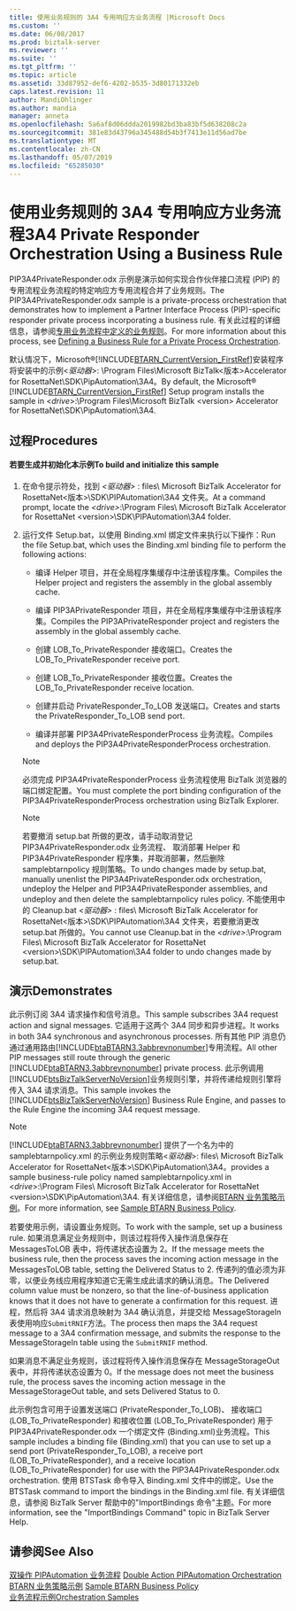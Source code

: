 ```yaml
---
title: 使用业务规则的 3A4 专用响应方业务流程 |Microsoft Docs
ms.custom: ''
ms.date: 06/08/2017
ms.prod: biztalk-server
ms.reviewer: ''
ms.suite: ''
ms.tgt_pltfrm: ''
ms.topic: article
ms.assetid: 33d87952-def6-4202-b535-3d80171332eb
caps.latest.revision: 11
author: MandiOhlinger
ms.author: mandia
manager: anneta
ms.openlocfilehash: 5a6af8d06ddda2019982bd3ba83bf5d638208c2a
ms.sourcegitcommit: 381e83d43796a345488d54b3f7413e11d56ad7be
ms.translationtype: MT
ms.contentlocale: zh-CN
ms.lasthandoff: 05/07/2019
ms.locfileid: "65285030"
---
```

# <a name="3a4-private-responder-orchestration-using-a-business-rule"></a><span data-ttu-id="9deba-102">使用业务规则的 3A4 专用响应方业务流程</span><span class="sxs-lookup"><span data-stu-id="9deba-102">3A4 Private Responder Orchestration Using a Business Rule</span></span>
<span data-ttu-id="9deba-103">PIP3A4PrivateResponder.odx 示例是演示如何实现合作伙伴接口流程 (PIP) 的专用流程业务流程的特定响应方专用流程合并了业务规则。</span><span class="sxs-lookup"><span data-stu-id="9deba-103">The PIP3A4PrivateResponder.odx sample is a private-process orchestration that demonstrates how to implement a Partner Interface Process (PIP)-specific responder private process incorporating a business rule.</span></span> <span data-ttu-id="9deba-104">有关此过程的详细信息，请参阅[专用业务流程中定义的业务规则](../../adapters-and-accelerators/accelerator-rosettanet/defining-a-business-rule-for-a-private-process-orchestration.md)。</span><span class="sxs-lookup"><span data-stu-id="9deba-104">For more information about this process, see [Defining a Business Rule for a Private Process Orchestration](../../adapters-and-accelerators/accelerator-rosettanet/defining-a-business-rule-for-a-private-process-orchestration.md).</span></span>  
  
 <span data-ttu-id="9deba-105">默认情况下，Microsoft®[!INCLUDE[BTARN_CurrentVersion_FirstRef](../../includes/btarn-currentversion-firstref-md.md)]安装程序将安装中的示例\<*驱动器*\>: \Program Files\Microsoft BizTalk\<版本\>Accelerator for RosettaNet\SDK\PipAutomation\3A4。</span><span class="sxs-lookup"><span data-stu-id="9deba-105">By default, the Microsoft® [!INCLUDE[BTARN_CurrentVersion_FirstRef](../../includes/btarn-currentversion-firstref-md.md)] Setup program installs the sample in \<*drive*\>:\Program Files\Microsoft BizTalk \<version\> Accelerator for RosettaNet\SDK\PipAutomation\3A4.</span></span>  
  
## <a name="procedures"></a><span data-ttu-id="9deba-106">过程</span><span class="sxs-lookup"><span data-stu-id="9deba-106">Procedures</span></span>  
  
#### <a name="to-build-and-initialize-this-sample"></a><span data-ttu-id="9deba-107">若要生成并初始化本示例</span><span class="sxs-lookup"><span data-stu-id="9deba-107">To build and initialize this sample</span></span>  
  
1.  <span data-ttu-id="9deba-108">在命令提示符处，找到 *\<驱动器\>* : files\ Microsoft BizTalk Accelerator for RosettaNet\<版本\>\SDK\PIPAutomation\3A4 文件夹。</span><span class="sxs-lookup"><span data-stu-id="9deba-108">At a command prompt, locate the *\<drive\>*:\Program Files\ Microsoft BizTalk Accelerator for RosettaNet \<version\>\SDK\PIPAutomation\3A4 folder.</span></span>  
  
2.  <span data-ttu-id="9deba-109">运行文件 Setup.bat，以使用 Binding.xml 绑定文件来执行以下操作：</span><span class="sxs-lookup"><span data-stu-id="9deba-109">Run the file Setup.bat, which uses the Binding.xml binding file to perform the following actions:</span></span>  
  
    -   <span data-ttu-id="9deba-110">编译 Helper 项目，并在全局程序集缓存中注册该程序集。</span><span class="sxs-lookup"><span data-stu-id="9deba-110">Compiles the Helper project and registers the assembly in the global assembly cache.</span></span>  
  
    -   <span data-ttu-id="9deba-111">编译 PIP3APrivateResponder 项目，并在全局程序集缓存中注册该程序集。</span><span class="sxs-lookup"><span data-stu-id="9deba-111">Compiles the PIP3APrivateResponder project and registers the assembly in the global assembly cache.</span></span>  
  
    -   <span data-ttu-id="9deba-112">创建 LOB_To_PrivateResponder 接收端口。</span><span class="sxs-lookup"><span data-stu-id="9deba-112">Creates the LOB_To_PrivateResponder receive port.</span></span>  
  
    -   <span data-ttu-id="9deba-113">创建 LOB_To_PrivateResponder 接收位置。</span><span class="sxs-lookup"><span data-stu-id="9deba-113">Creates the LOB_To_PrivateResponder receive location.</span></span>  
  
    -   <span data-ttu-id="9deba-114">创建并启动 PrivateResponder_To_LOB 发送端口。</span><span class="sxs-lookup"><span data-stu-id="9deba-114">Creates and starts the PrivateResponder_To_LOB send port.</span></span>  
  
    -   <span data-ttu-id="9deba-115">编译并部署 PIP3A4PrivateResponderProcess 业务流程。</span><span class="sxs-lookup"><span data-stu-id="9deba-115">Compiles and deploys the PIP3A4PrivateResponderProcess orchestration.</span></span>  
  
    > [!NOTE]
    >  <span data-ttu-id="9deba-116">必须完成 PIP3A4PrivateResponderProcess 业务流程使用 BizTalk 浏览器的端口绑定配置。</span><span class="sxs-lookup"><span data-stu-id="9deba-116">You must complete the port binding configuration of the PIP3A4PrivateResponderProcess orchestration using BizTalk Explorer.</span></span>  
  
    > [!NOTE]
    >  <span data-ttu-id="9deba-117">若要撤消 setup.bat 所做的更改，请手动取消登记 PIP3A4PrivateResponder.odx 业务流程、 取消部署 Helper 和 PIP3A4PrivateResponder 程序集，并取消部署，然后删除 samplebtarnpolicy 规则策略。</span><span class="sxs-lookup"><span data-stu-id="9deba-117">To undo changes made by setup.bat, manually unenlist the PIP3A4PrivateResponder.odx orchestration, undeploy the Helper and PIP3A4PrivateResponder assemblies, and undeploy and then delete the samplebtarnpolicy rules policy.</span></span> <span data-ttu-id="9deba-118">不能使用中的 Cleanup.bat *\<驱动器\>* : files\ Microsoft BizTalk Accelerator for RosettaNet\<版本\>\SDK\PIPAutomation\3A4 文件夹，若要撤消更改setup.bat 所做的。</span><span class="sxs-lookup"><span data-stu-id="9deba-118">You cannot use Cleanup.bat in the *\<drive\>*:\Program Files\ Microsoft BizTalk Accelerator for RosettaNet \<version\>\SDK\PIPAutomation\3A4 folder to undo changes made by setup.bat.</span></span>  
  
## <a name="demonstrates"></a><span data-ttu-id="9deba-119">演示</span><span class="sxs-lookup"><span data-stu-id="9deba-119">Demonstrates</span></span>  
 <span data-ttu-id="9deba-120">此示例订阅 3A4 请求操作和信号消息。</span><span class="sxs-lookup"><span data-stu-id="9deba-120">This sample subscribes 3A4 request action and signal messages.</span></span> <span data-ttu-id="9deba-121">它适用于这两个 3A4 同步和异步进程。</span><span class="sxs-lookup"><span data-stu-id="9deba-121">It works in both 3A4 synchronous and asynchronous processes.</span></span> <span data-ttu-id="9deba-122">所有其他 PIP 消息仍通过通用路由[!INCLUDE[btaBTARN3.3abbrevnonumber](../../includes/btabtarn3-3abbrevnonumber-md.md)]专用流程。</span><span class="sxs-lookup"><span data-stu-id="9deba-122">All other PIP messages still route through the generic [!INCLUDE[btaBTARN3.3abbrevnonumber](../../includes/btabtarn3-3abbrevnonumber-md.md)] private process.</span></span> <span data-ttu-id="9deba-123">此示例调用[!INCLUDE[btsBizTalkServerNoVersion](../../includes/btsbiztalkservernoversion-md.md)]业务规则引擎，并将传递给规则引擎将传入 3A4 请求消息。</span><span class="sxs-lookup"><span data-stu-id="9deba-123">This sample invokes the [!INCLUDE[btsBizTalkServerNoVersion](../../includes/btsbiztalkservernoversion-md.md)] Business Rule Engine, and passes to the Rule Engine the incoming 3A4 request message.</span></span>  
  
> [!NOTE]
>  [!INCLUDE[btaBTARN3.3abbrevnonumber](../../includes/btabtarn3-3abbrevnonumber-md.md)] <span data-ttu-id="9deba-124">提供了一个名为中的 samplebtarnpolicy.xml 的示例业务规则策略\<*驱动器*\>: files\ Microsoft BizTalk Accelerator for RosettaNet\<版本\>\SDK\PipAutomation\3A4。</span><span class="sxs-lookup"><span data-stu-id="9deba-124">provides a sample business-rule policy named samplebtarnpolicy.xml in \<*drive*\>:\Program Files\ Microsoft BizTalk Accelerator for RosettaNet \<version\>\SDK\PipAutomation\3A4.</span></span> <span data-ttu-id="9deba-125">有关详细信息，请参阅[BTARN 业务策略示例](../../adapters-and-accelerators/accelerator-rosettanet/sample-btarn-business-policy.md)。</span><span class="sxs-lookup"><span data-stu-id="9deba-125">For more information, see [Sample BTARN Business Policy](../../adapters-and-accelerators/accelerator-rosettanet/sample-btarn-business-policy.md).</span></span>  
  
 <span data-ttu-id="9deba-126">若要使用示例，请设置业务规则。</span><span class="sxs-lookup"><span data-stu-id="9deba-126">To work with the sample, set up a business rule.</span></span> <span data-ttu-id="9deba-127">如果消息满足业务规则中，则该过程将传入操作消息保存在 MessagesToLOB 表中，将传递状态设置为 2。</span><span class="sxs-lookup"><span data-stu-id="9deba-127">If the message meets the business rule, then the process saves the incoming action message in the MessagesToLOB table, setting the Delivered Status to 2.</span></span> <span data-ttu-id="9deba-128">传递列的值必须为非零，以便业务线应用程序知道它无需生成此请求的确认消息。</span><span class="sxs-lookup"><span data-stu-id="9deba-128">The Delivered column value must be nonzero, so that the line-of-business application knows that it does not have to generate a confirmation for this request.</span></span> <span data-ttu-id="9deba-129">进程，然后将 3A4 请求消息映射为 3A4 确认消息，并提交给 MessageStorageIn 表使用响应`SubmitRNIF`方法。</span><span class="sxs-lookup"><span data-stu-id="9deba-129">The process then maps the 3A4 request message to a 3A4 confirmation message, and submits the response to the MessageStorageIn table using the `SubmitRNIF` method.</span></span>  
  
 <span data-ttu-id="9deba-130">如果消息不满足业务规则，该过程将传入操作消息保存在 MessageStorageOut 表中，并将传递状态设置为 0。</span><span class="sxs-lookup"><span data-stu-id="9deba-130">If the message does not meet the business rule, the process saves the incoming action message in the MessageStorageOut table, and sets Delivered Status to 0.</span></span>  
  
 <span data-ttu-id="9deba-131">此示例包含可用于设置发送端口 (PrivateResponder_To_LOB)、 接收端口 (LOB_To_PrivateResponder) 和接收位置 (LOB_To_PrivateResponder) 用于 PIP3A4PrivateResponder.odx 一个绑定文件 (Binding.xml)业务流程。</span><span class="sxs-lookup"><span data-stu-id="9deba-131">This sample includes a binding file (Binding.xml) that you can use to set up a send port (PrivateResponder_To_LOB), a receive port (LOB_To_PrivateResponder), and a receive location (LOB_To_PrivateResponder) for use with the PIP3A4PrivateResponder.odx orchestration.</span></span> <span data-ttu-id="9deba-132">使用 BTSTask 命令导入 Binding.xml 文件中的绑定。</span><span class="sxs-lookup"><span data-stu-id="9deba-132">Use the BTSTask command to import the bindings in the Binding.xml file.</span></span> <span data-ttu-id="9deba-133">有关详细信息，请参阅 BizTalk Server 帮助中的"ImportBindings 命令"主题。</span><span class="sxs-lookup"><span data-stu-id="9deba-133">For more information, see the "ImportBindings Command" topic in BizTalk Server Help.</span></span>  
  
## <a name="see-also"></a><span data-ttu-id="9deba-134">请参阅</span><span class="sxs-lookup"><span data-stu-id="9deba-134">See Also</span></span>  
 <span data-ttu-id="9deba-135">[双操作 PIPAutomation 业务流程](../../adapters-and-accelerators/accelerator-rosettanet/double-action-pipautomation-orchestration.md) </span><span class="sxs-lookup"><span data-stu-id="9deba-135">[Double Action PIPAutomation Orchestration](../../adapters-and-accelerators/accelerator-rosettanet/double-action-pipautomation-orchestration.md) </span></span>  
 <span data-ttu-id="9deba-136">[BTARN 业务策略示例](../../adapters-and-accelerators/accelerator-rosettanet/sample-btarn-business-policy.md) </span><span class="sxs-lookup"><span data-stu-id="9deba-136">[Sample BTARN Business Policy](../../adapters-and-accelerators/accelerator-rosettanet/sample-btarn-business-policy.md) </span></span>  
 [<span data-ttu-id="9deba-137">业务流程示例</span><span class="sxs-lookup"><span data-stu-id="9deba-137">Orchestration Samples</span></span>](../../adapters-and-accelerators/accelerator-rosettanet/orchestration-samples.md)